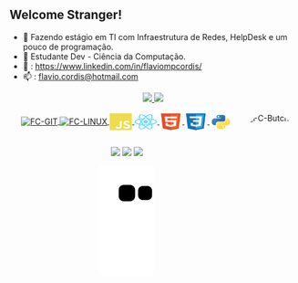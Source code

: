 ## Welcome Stranger!

- 🔭 Fazendo estágio em TI com Infraestrutura de Redes, HelpDesk e um pouco de programação.
- 🌱 Estudante Dev - Ciência da Computação.
- 📑 : https://www.linkedin.com/in/flaviompcordis/
- 📫 : flavio.cordis@hotmail.com

<div align="center">
  <a href="https://github.com/FLCordis">
  <img height="180em" src="https://github-readme-stats.vercel.app/api?username=FLCordis&show_icons=true&theme=darcula&include_all_commits=true&count_private=true"/>
  <img height="180em" src="https://github-readme-stats.vercel.app/api/top-langs/?username=FLCordis&layout=compact&langs_count=7&theme=darcula"/>
</div>

<div style="display: inline_block" align="center"><br>
  <img align="center" alt="FC-GIT" height="30" width="40" src="https://cdn.jsdelivr.net/gh/devicons/devicon/icons/git/git-original.svg">
  <img align="center" alt="FC-LINUX" height="30" width="40"src="https://cdn.jsdelivr.net/gh/devicons/devicon/icons/linux/linux-original.svg">
  <img align="center" alt="FC-JS" height="30" width="40" src="https://raw.githubusercontent.com/devicons/devicon/master/icons/javascript/javascript-plain.svg">
  <img align="center" alt="FC-REACT" height="30" width="40" src="https://raw.githubusercontent.com/devicons/devicon/master/icons/react/react-original.svg">
  <img align="center" alt="FC-HTML" height="30" width="40" src="https://raw.githubusercontent.com/devicons/devicon/master/icons/html5/html5-original.svg">
  <img align="center" alt="FC-CSS" height="30" width="40" src="https://raw.githubusercontent.com/devicons/devicon/master/icons/css3/css3-original.svg">
  <img align="center" alt="FC-Python" height="30" width="40" src="https://raw.githubusercontent.com/devicons/devicon/master/icons/python/python-original.svg">
  <img align="right" alt="FC-Butcher" height="150" style="border-radius:50px;" src="https://cdn.discordapp.com/attachments/930158110297964594/1006208857737023528/billy.gif">
  
</div>

##

<div align="center"> 
  <a href="https://instagram.com/flcordis" target="_blank"><img src="https://img.shields.io/badge/-Instagram-%23E4405F?style=for-the-badge&logo=instagram&logoColor=white" target="_blank"></a>
  <a href = "mailto:flavio.cordis@hotmail.com"><img src="https://img.shields.io/badge/Microsoft_Outlook-0078D4?style=for-the-badge&logo=microsoft-outlook&logoColor=white" target="_blank"></a>
  <a href="https://www.linkedin.com/in/flaviompcordis/" target="_blank"><img src="https://img.shields.io/badge/-LinkedIn-%230077B5?style=for-the-badge&logo=linkedin&logoColor=white" target="_blank"></a> 
 
  ![Snake animation](https://github.com/FLCordis/FLCordis/blob/output/github-contribution-grid-snake.svg)
 
</div>

